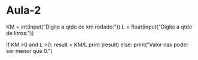 # Aula-2
KM = int(input("Digite a qtde de km rodado:"))
L = float(input("Digite a qtde de litros:"))

if KM >0 and L >0:
    result = KM/L
    print (result)
else:
    print("Valor nas poder ser menor que 0.")
